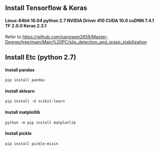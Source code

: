 ## Install Tensorflow & Keras
#### Linux-64bit 16.04 python 2.7 NVIDIA Driver 410 CUDA 10.0 cuDNN 7.4.1 TF 2.0.0 Keras 2.3.1
Refer to https://github.com/sangwon2659/Master-Degree/tree/main/Main%20PC/slip_detection_and_grasp_stabilization

## Install Etc (python 2.7)
#### Install pandas
```
pip install pandas
```
#### Install sklearn
```
pip install -U scikit-learn
```
#### Install matplotlib
```
python -m pip install matplotlib
```
#### Install pickle
```
pip install pickle-mixin
```
